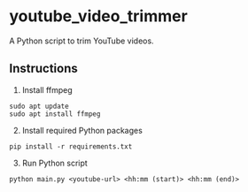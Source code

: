 # youtube_video_trimmer
A Python script to trim YouTube videos.

## Instructions  

1. Install ffmpeg
```
sudo apt update
sudo apt install ffmpeg
```

2. Install required Python packages
```
pip install -r requirements.txt
```

3. Run Python script
```
python main.py <youtube-url> <hh:mm (start)> <hh:mm (end)>
```
